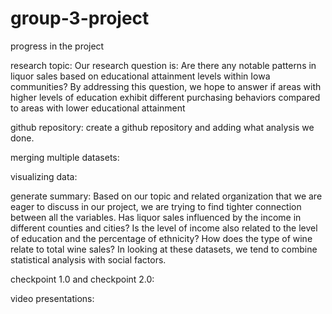 # group-3-project
progress in the project 

research topic:
Our research question is: Are there any notable patterns in liquor sales based on educational attainment levels within Iowa communities? By addressing this question, we hope to answer if areas with higher levels of education exhibit different purchasing behaviors compared to areas with lower educational attainment

github repository:
create a github repository and adding what analysis we done.

merging multiple datasets:

visualizing data:

generate summary:
Based on our topic and related organization that we are eager to discuss in our project, we are trying to find tighter connection between all the variables. Has liquor sales influenced by the income in different counties and cities? Is the level of income also related to the level of education and the percentage of ethnicity? How does the type of wine relate to total wine sales? In looking at these datasets, we tend to combine statistical analysis with social factors.

checkpoint 1.0 and checkpoint 2.0:

video presentations:
